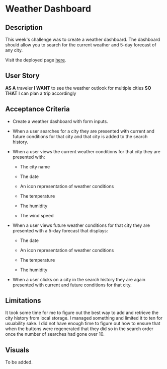 # Weather Dashboard

## Description

This week's challenge was to create a weather dashboard. The dashboard should allow you to search for the current weather and 5-day forecast of any city.

Visit the deployed page [here](https://yaszmoon.github.io/FEWDB-week08-Weather-Dashboard/).

## User Story

**AS A** traveler
**I WANT** to see the weather outlook for multiple cities
**SO THAT** I can plan a trip accordingly

## Acceptance Criteria

- Create a weather dashboard with form inputs.

- When a user searches for a city they are presented with current and future conditions for that city and that city is added to the search history.

- When a user views the current weather conditions for that city they are presented with:

    - The city name

    - The date

    - An icon representation of weather conditions

    - The temperature

    - The humidity

    - The wind speed

- When a user views future weather conditions for that city they are presented with a 5-day forecast that displays:

    - The date

    - An icon representation of weather conditions

    - The temperature

    - The humidity

- When a user clicks on a city in the search history they are again presented with current and future conditions for that city.

## Limitations

It took some time for me to figure out the best way to add and retrieve the city history from local storage. I managed something and limited it to ten for usuability sake. I did not have enough time to figure out how to ensure that when the buttons were regenerated that they did so in the search order once the number of searches had gone over 10.

## Visuals

To be added.

